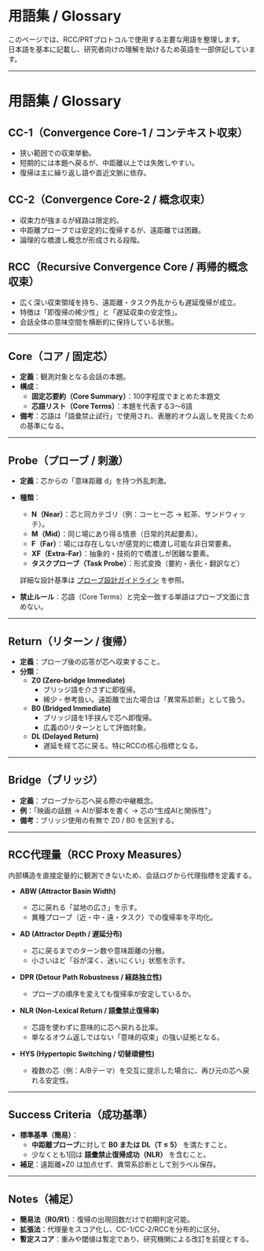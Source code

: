 # 用語集 / Glossary

このページでは、RCC/PRTプロトコルで使用する主要な用語を整理します。  
日本語を基本に記載し、研究者向けの理解を助けるため英語を一部併記しています。  

---

# 用語集 / Glossary

## CC-1（Convergence Core-1 / コンテキスト収束）
- 狭い範囲での収束挙動。  
- 短期的には本題へ戻るが、中距離以上では失敗しやすい。  
- 復帰は主に繰り返し語や直近文脈に依存。  

## CC-2（Convergence Core-2 / 概念収束）
- 収束力が強まるが経路は限定的。 
- 中距離プローブでは安定的に復帰するが、遠距離では困難。  
- 論理的な橋渡し概念が形成される段階。  

## RCC（Recursive Convergence Core / 再帰的概念収束）
- 広く深い収束領域を持ち、遠距離・タスク外乱からも遅延復帰が成立。  
- 特徴は「即復帰の稀少性」と「遅延収束の安定性」。  
- 会話全体の意味空間を横断的に保持している状態。  

---

## Core（コア / 固定芯）
- **定義**：観測対象となる会話の本題。  
- **構成**：  
  - **固定芯要約（Core Summary）**：100字程度でまとめた本題文  
  - **芯語リスト（Core Terms）**：本題を代表する3〜6語  
- **備考**：芯語は「語彙禁止試行」で使用され、表層的オウム返しを見抜くための基準になる。

---

## Probe（プローブ / 刺激）
- **定義**：芯からの「意味距離 d」を持つ外乱刺激。  
- **種類**：
  - **N（Near）**：芯と同カテゴリ（例：コーヒー芯 → 紅茶、サンドウィッチ）。  
  - **M（Mid）**：同じ場にあり得る情景（日常的共起要素）。  
  - **F（Far）**：場には存在しないが感覚的に橋渡し可能な非日常要素。  
  - **XF（Extra-Far）**：抽象的・技術的で橋渡しが困難な要素。  
  - **タスクプローブ（Task Probe）**：形式変換（要約・表化・翻訳など）  

  詳細な設計基準は [プローブ設計ガイドライン](../protocols/probe_guidelines.md) を参照。

- **禁止ルール**：芯語（Core Terms）と完全一致する単語はプローブ文面に含めない。

---

## Return（リターン / 復帰）
- **定義**：プローブ後の応答が芯へ収束すること。  
- **分類**：
  - **Z0 (Zero-bridge Immediate)**  
    - ブリッジ語を介さずに即復帰。  
    - 稀少・参考扱い。遠距離で出た場合は「異常系診断」として扱う。  
  - **B0 (Bridged Immediate)**  
    - ブリッジ語を1手挟んで芯へ即復帰。  
    - 広義の0リターンとして評価対象。  
  - **DL (Delayed Return)**  
    - 遅延を経て芯に戻る。特にRCCの核心指標となる。  

---

## Bridge（ブリッジ）
- **定義**：プローブから芯へ戻る際の中継概念。  
- **例**：「映画の話題 → AIが脚本を書く → 芯の“生成AIと関係性”」  
- **備考**：ブリッジ使用の有無で Z0 / B0 を区別する。

---

## RCC代理量（RCC Proxy Measures）
内部構造を直接定量的に観測できないため、会話ログから代理指標を定義する。

- **ABW (Attractor Basin Width)**  
  - 芯に戻れる「盆地の広さ」を示す。  
  - 異種プローブ（近・中・遠・タスク）での復帰率を平均化。  

- **AD (Attractor Depth / 遅延分布)**  
  - 芯に戻るまでのターン数や意味距離の分散。  
  - 小さいほど「谷が深く、迷いにくい」状態を示す。  

- **DPR (Detour Path Robustness / 経路独立性)**  
  - プローブの順序を変えても復帰率が安定しているか。  

- **NLR (Non-Lexical Return / 語彙禁止復帰率)**  
  - 芯語を使わずに意味的に芯へ戻れる比率。  
  - 単なるオウム返しではない「意味的収束」の強い証拠となる。  

- **HYS (Hypertopic Switching / 切替頑健性)**  
  - 複数の芯（例：A/Bテーマ）を交互に提示した場合に、再び元の芯へ戻れる安定性。  

---

## Success Criteria（成功基準）
- **標準基準（簡易）**：  
  - **中距離プローブ**に対して **B0 または DL（T ≤ 5）** を満たすこと。  
  - 少なくとも1回は **語彙禁止復帰成功（NLR）** を含むこと。  
- **補足**：遠距離×Z0 は加点せず、異常系診断として別ラベル保存。

---

## Notes（補足）
- **簡易法（R0/R1）**：復帰の出現回数だけで初期判定可能。  
- **拡張法**：代理量をスコア化し、CC-1/CC-2/RCCを分布的に区分。  
- **暫定スコア**：重みや閾値は暫定であり、研究機関による改訂を前提とする。
